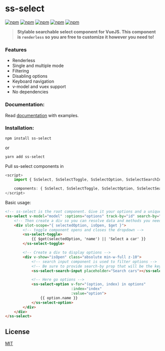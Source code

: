 # ss-select
[![npm](https://flat.badgen.net/npm/v/ss-select)](https://www.npmjs.com/package/ss-select) [![npm](https://badgen.net/npm/dm/ss-select)](https://www.npmjs.com/package/ss-select) [![npm](https://flat.badgen.net/bundlephobia/min/ss-select)](https://bundlephobia.com/result?p=ss-select) [![npm](https://flat.badgen.net/travis/miggiboy/ss-select)](https://flat.badgen.net/travis/miggiboy/ss-select) [![npm](https://img.shields.io/github/license/miggiboy/ss-select.svg?style=flat-square)](https://github.com/miggiboy/ss-select/blob/master/LICENSE)

> **Stylable searchable select component for VueJS. This component is `renderless` so you are free to customize it however you need to!**


### Features
- Renderless
- Single and multiple mode
- Filtering
- Disabling options
- Keyboard navigation
- v-model and vuex support
- No dependencies

### Documentation:

Read [documentation](https://festive-edison-f92c64.netlify.com/) with examples.

### Installation:
```bash
npm install ss-select
```
or
```bash
yarn add ss-select
```

Pull ss-select components in
```js
<script>
    import { SsSelect, SsSelectToggle, SsSelectOption, SsSelectSearchInput } from 'ss-select'

    components: { SsSelect, SsSelectToggle, SsSelectOption, SsSelectSearchInput }
</script>
```

Basic usage:
```html
<!-- ss-select is the root component. Give it your options and a unique key to track them by. -->
<ss-select v-model="model" :options="options" track-by="id" search-by="name" class="relative">
    <!-- Then create a div so you can resolve data and methods you need from slot scope -->
    <div slot-scope="{ selectedOption, isOpen, $get }">
        <!-- toggle component opens and closes the dropdown -->
        <ss-select-toggle>
            {{ $get(selectedOption, 'name') || 'Select a car' }}
        </ss-select-toggle>

        <!-- Create a div to display options -->
        <div v-show="isOpen" class="absolute min-w-full z-10">
            <!-- search input component is used to filter options -->
            <!-- Be sure to provide search-by prop that will be the key to filter options by -->
            <ss-select-search-input placeholder="Search cars"></ss-select-search-input>

            <!-- Here go options -->
            <ss-select-option v-for="(option, index) in options"
                              :index="index"
                              :value="option">
                {{ option.name }}
            </ss-select-option>
        </div>
    </div>
</ss-select>
```

## License

[MIT](https://github.com/miggiboy/ss-select/blob/master/LICENSE)
